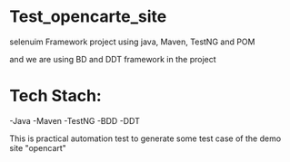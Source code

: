 # Test_opencarte_site
selenuim Framework project using java, Maven, TestNG and POM

and we are using BD and DDT framework in the project


# Tech Stach:

-Java
-Maven
-TestNG
-BDD
-DDT

This is practical automation test to generate some test case of the demo site "opencart" 
